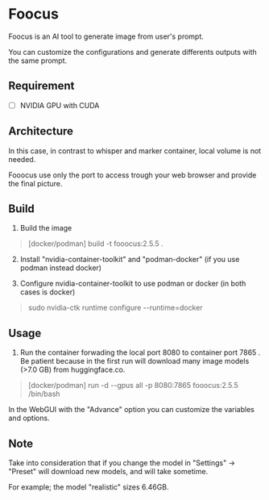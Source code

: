 # Foocus

Foocus is an AI tool to generate image from user's prompt.

You can customize the configurations and generate differents outputs with the same prompt.

## Requirement

- [ ] NVIDIA GPU with CUDA

## Architecture

In this case, in contrast to whisper and marker container, local volume is not needed.

Fooocus use only the port to access trough your web browser and provide the final picture.

## Build

1. Build the image

> [docker/podman] build -t fooocus:2.5.5 .

2. Install "nvidia-container-toolkit" and "podman-docker" (if you use podman instead docker)

3. Configure nvidia-container-toolkit to use podman or docker (in both cases is docker)

> sudo nvidia-ctk runtime configure --runtime=docker

## Usage

1. Run the container forwading the local port 8080 to container port 7865 . Be patient because in the first run will download many image models (>7.0 GB) from huggingface.co.

> [docker/podman] run -d --gpus all -p 8080:7865 fooocus:2.5.5 /bin/bash

In the WebGUI with the "Advance" option you can customize the variables and options.

## Note

Take into consideration that if you change the model in "Settings" -> "Preset" will download new models, and
will take sometime.

For example; the model "realistic" sizes 6.46GB.
